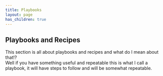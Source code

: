 ```yaml
---
title: Playbooks
layout: page
has_children: true
---
```


## Playbooks and Recipes

This section is all about playbooks and recipes and what do I mean about that!?  
Well if you have something useful and repeatable this is what I call a playbook, it will have steps to follow and will be somewhat repeatable.
